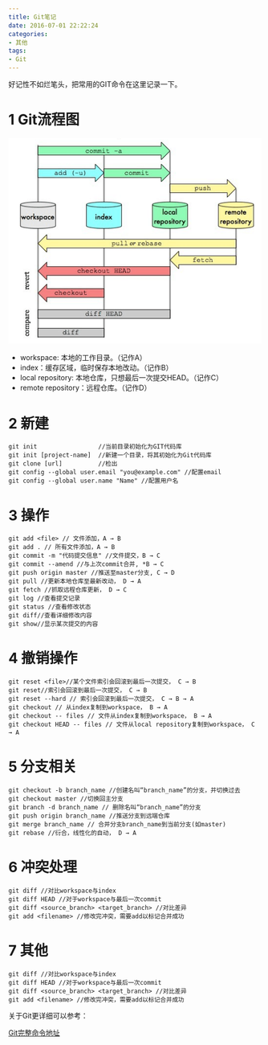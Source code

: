 ```yaml
---
title: Git笔记
date: 2016-07-01 22:22:24
categories:
- 其他
tags: 
- Git
---
```


好记性不如烂笔头，把常用的GIT命令在这里记录一下。

<!-- more -->

# 1 Git流程图

![Git流程](/img/archives/git.png)

- workspace: 本地的工作目录。（记作A）
- index：缓存区域，临时保存本地改动。（记作B）
- local repository: 本地仓库，只想最后一次提交HEAD。（记作C）
- remote repository：远程仓库。（记作D）

# 2 新建

```
git init                 //当前目录初始化为GIT代码库
git init [project-name]  //新建一个目录，将其初始化为Git代码库
git clone [url]          //检出
git config --global user.email "you@example.com" //配置email
git config --global user.name "Name" //配置用户名
```

# 3 操作

```
git add <file> // 文件添加，A → B
git add . // 所有文件添加，A → B
git commit -m "代码提交信息" //文件提交，B → C
git commit --amend //与上次commit合并, *B → C
git push origin master //推送至master分支, C → D
git pull //更新本地仓库至最新改动， D → A
git fetch //抓取远程仓库更新， D → C
git log //查看提交记录
git status //查看修改状态
git diff//查看详细修改内容
git show//显示某次提交的内容
```

# 4 撤销操作

```
git reset <file>//某个文件索引会回滚到最后一次提交， C → B
git reset//索引会回滚到最后一次提交， C → B
git reset --hard // 索引会回滚到最后一次提交， C → B → A
git checkout // 从index复制到workspace， B → A
git checkout -- files // 文件从index复制到workspace， B → A
git checkout HEAD -- files // 文件从local repository复制到workspace， C → A
```

# 5 分支相关

```
git checkout -b branch_name //创建名叫“branch_name”的分支，并切换过去
git checkout master //切换回主分支
git branch -d branch_name // 删除名叫“branch_name”的分支
git push origin branch_name //推送分支到远端仓库
git merge branch_name // 合并分支branch_name到当前分支(如master)
git rebase //衍合，线性化的自动， D → A
```

# 6 冲突处理

```
git diff //对比workspace与index
git diff HEAD //对于workspace与最后一次commit
git diff <source_branch> <target_branch> //对比差异
git add <filename> //修改完冲突，需要add以标记合并成功
```

# 7 其他

```
git diff //对比workspace与index
git diff HEAD //对于workspace与最后一次commit
git diff <source_branch> <target_branch> //对比差异
git add <filename> //修改完冲突，需要add以标记合并成功
```

关于Git更详细可以参考：

[Git完整命令地址](https://git-scm.com/book/zh/v2)